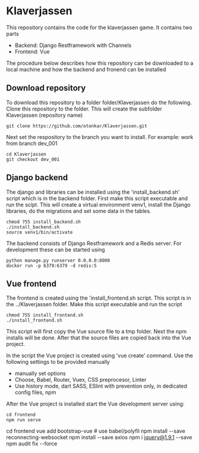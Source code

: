 # Klaverjassen

This repository contains the code for the klaverjassen game.
It contains two parts

* Backend: Django Restframework with Channels
* Frontend: Vue

The procedure below describes how this repository can be downloaded to a local machine 
and how the backend and fronend can be installed

## Download repository
To download this repository to a folder folder/Klaverjassen do the following.
Clone this repository to the folder. This will create the subfolder Klaverjassen (repository name)
```console
git clone https://github.com/otonkar/Klaverjassen.git
```

Next set the respository to the branch you want to install.
For example: work from branch dev_001
```console
cd Klaverjassen
git checkout dev_001
```

## Django backend
The django and libraries can be installed using the 'install_backend.sh' script which is in the backend folder. First make this script executable and run the scipt.
This will create a virtual environment venv1, install the Django libraries, do the migrations and set some data in the tables.

```console
chmod 755 install_backend.sh
./install_backend.sh
source venv1/bin/activate
```

The backend consists of Django Restframework and a Redis server.
For development these can be started using

```console
python manage.py runserver 0.0.0.0:8000
docker run -p 6379:6379 -d redis:5
```

## Vue frontend
The frontend is created using the 'install_frontend.sh script.
This script is in the ../Klaverjassen folder.
Make this script executable and run the script
```console
chmod 755 install_frontend.sh
./install_frontend.sh
```

This script will first copy the Vue source file to a tmp folder.
Next the npm installs will be done.
After that the source files are copied back into the Vue project.

In the script the Vue project is created using 'vue create' command.
Use the following settings to be provided manually
* manually set options
* Choose, Babel, Router, Vuex, CSS preprocesor, Linter
* Use history mode, dart SASS, ESlint with prevention only, in dedicated config files, npm

After the Vue project is installed start the Vue development server using:

```console
cd frontend
npm run serve
```

cd frontend
vue add bootstrap-vue                       # use babel/polyfil
npm install --save reconnecting-websocket
npm install --save axios
npm i jquery@1.9.1 --save
npm audit fix --force 
